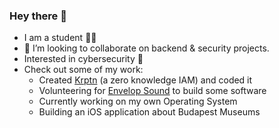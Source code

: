 ### Hey there 👋

* I am a student 🧑‍🎓
* 👯 I’m looking to collaborate on backend & security projects.
* Interested in cybersecurity 🔐
* Check out some of my work:
  * Created [Krptn](https://www.krptn.dev/) (a zero knowledge IAM) and coded it
  * Volunteering for [Envelop Sound](https://envelop.us/page/about) to build some software
  * Currently working on my own Operating System
  * Building an iOS application about Budapest Museums
